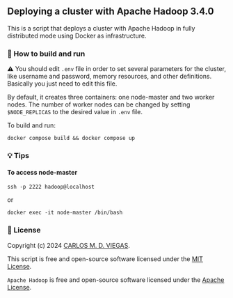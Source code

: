 ## Deploying a cluster with Apache Hadoop 3.4.0

This is a script that deploys a cluster with Apache Hadoop in fully distributed mode using Docker as infrastructure.

### :rocket: How to build and run

⚠️ You should edit `.env` file in order to set several parameters for the cluster, like username and password, memory resources, and other definitions. Basically you just need to edit this file.

By default, it creates three containers: one node-master and two worker nodes. The number of worker nodes can be changed by setting `$NODE_REPLICAS` to the desired value in `.env` file.

To build and run:
```
docker compose build && docker compose up 
```

### :bulb: Tips

#### To access node-master
```
ssh -p 2222 hadoop@localhost
```
or
```
docker exec -it node-master /bin/bash
```

### :page_facing_up: License

Copyright (c) 2024 [CARLOS M. D. VIEGAS](https://github.com/cmdviegas).

This script is free and open-source software licensed under the [MIT License](https://github.com/cmdviegas/docker-hadoop-cluster/blob/master/LICENSE). 

`Apache Hadoop` is free and open-source software licensed under the [Apache License](https://github.com/cmdviegas/docker-hadoop-cluster/blob/master/LICENSE.apache).
